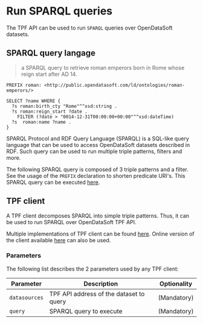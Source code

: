 # Run SPARQL queries

The TPF API can be used to run `SPARQL` queries over OpenDataSoft datasets.

## SPARQL query langage

> a SPARQL query to retrieve roman emperors born in Rome whose reign start after AD 14.

```shell
PREFIX roman: <http://public.opendatasoft.com/ld/ontologies/roman-emperors/>

SELECT ?name WHERE {
  ?s roman:birth_cty "Rome"^^xsd:string .
  ?s roman:reign_start ?date .
    FILTER (?date > "0014-12-31T00:00:00+00:00"^^xsd:dateTime)
  ?s  roman:name ?name .
}
```

SPARQL Protocol and RDF Query Language (SPARQL) is a SQL-like query language that can be used to access OpenDataSoft datasets described in RDF. Such query can be used to run multiple triple patterns, filters and more.

The following SPARQL query is composed of 3 triple patterns and a filter. See the usage of the
`PREFIX` declaration to shorten predicate URI's. This SPARQL query can be executed [here](http://client.linkeddatafragments.org/#datasources=https%3A%2F%2Fpublic.opendatasoft.com%2Fapi%2Ftpf%2Froman-emperors%2F&query=PREFIX%20roman%3A%20%3Chttps%3A%2F%2Fpublic.opendatasoft.com%2Fld%2Fontologies%2Froman-emperors%2F%3E%0A%0ASELECT%20%3Fname%20WHERE%20%7B%0A%20%20%3Fs%20roman%3Abirth_cty%20%22Rome%22%5E%5Exsd%3Astring%20.%0A%20%20%3Fs%20roman%3Areign_start%20%3Fdate%20.%0A%20%20%20%20FILTER%20(%3Fdate%20%3E%20%220014-12-31T00%3A00%3A00%2B00%3A00%22%5E%5Exsd%3AdateTime)%0A%20%20%3Fs%20%20roman%3Aname%20%3Fname%20.%0A%7D).

## TPF client

A TPF client decomposes SPARQL into simple triple patterns. Thus, it can be used to run SPARQL over OpenDataSoft TPF API.

Multiple implementations of TPF client can be found [here](http://linkeddatafragments.org/software/). Online version of the client available [here](http://client.linkeddatafragments.org/) can also be used.

### Parameters

The following list describes the 2 parameters used by any TPF client:

Parameter | Description | Optionality
--------- | ----------- | -----------
`datasources` | TPF API address of the dataset to query | (Mandatory)
`query` | SPARQL query to execute | (Mandatory)
